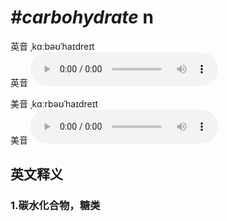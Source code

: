 # ***\#carbohydrate*** n
英音 ˌkɑːbəʊˈhaɪdreɪt  
英音
<audio src="./media/carbohydrate1_AAC.aac" controls="controls"></audio>

美音 ˌkɑːrbəʊˈhaɪdreɪt  
美音
<audio src="./media/carbohydrate2_AAC.aac" controls="controls"></audio>



  

英文释义
---
### 1.**碳水化合物，糖类**  


